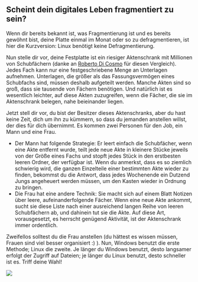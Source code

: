 <?php require("../../entete.php"); ?> <?php require("../../base.php"); ?>

<div id="corps">

<h2>Scheint dein digitales Leben fragmentiert zu sein?</h2>

<p>Wenn dir bereits bekannt ist, was Fragmentierung ist und es bereits gew&ouml;hnt bist, deine Platte einmal im Monat 
oder so zu defragmentieren, ist hier die Kurzversion: Linux benötigt keine Defragmentierung.</p>

<p>Nun stelle dir vor, deine Festplatte ist ein riesiger Aktenschrank mit Millionen von Schubf&auml;chern (danke an <a href="http://www.pps.jussieu.fr/~dicosmo/">Roberto Di Cosmo</a> f&uuml;r diesen Vergleich). Jedes Fach kann nur eine festgeschriebene Menge an Unterlagen aufnehmen. Unterlagen, die gr&ouml;&szlig;er als das Fassungsverm&ouml;gen eines Schubfachs sind, m&uuml;ssen deshalb aufgeteilt werden. Manche Akten sind so gro&szlig;, dass sie tausende von F&auml;chern ben&ouml;tigen. Und nat&uuml;rlich ist es wesentlich leichter, auf diese Akten zuzugreifen, wenn die F&auml;cher, die sie im Aktenschrank belegen, nahe beieinander liegen.</p>

<p>Jetzt stell dir vor, du bist der Besitzer dieses Aktenschranks, aber du hast keine Zeit, dich um ihn zu k&uuml;mmern, so dass du jemanden anstellen willst, der dies f&uuml;r dich &uuml;bernimmt. Es kommen zwei Personen f&uuml;r den Job, ein Mann und eine Frau.</p>

<ul>

<li>Der Mann hat folgende Strategie: Er leert einfach die Schubfächer, wenn eine Akte entfernt wurde, teilt jede neue Akte in kleinere St&uuml;cke jeweils von der Gr&ouml;&szlig;e eines Fachs und stopft jedes St&uuml;ck in den erstbesten leeren Ordner, der verf&uuml;gbar ist. Wenn du anmerkst, dass es so ziemlich schwierig wird, die ganzen Einzelteile einer bestimmten Akte wieder zu finden, bekommst du die Antwort, dass jedes Wochenende ein Dutzend Jungs angeheuert werden m&uuml;ssen, um den Kasten wieder in Ordnung zu bringen.</li>

<li>Die Frau hat eine andere Technik: Sie macht sich auf einem Blatt Notizen &uuml;ber leere, aufeinanderfolgende F&auml;cher. Wenn eine neue Akte ankommt, sucht sie diese Liste nach einer ausreichend langen Reihe von leeren Schubf&auml;chern ab, und dahinein tut sie die Akte. Auf diese Art, vorausgesetzt, es herrscht genügend Aktivität, ist der Aktenschrank immer ordentlich.</li>

</ul>

<p>Zweifellos solltest du die Frau anstellen (du h&auml;ttest es wissen m&uuml;ssen, Frauen sind viel besser organisiert :) ). Nun, Windows benutzt die erste Methode; Linux die zweite. Je l&auml;nger du Windows benutzt, desto langsamer erfolgt der Zugriff auf Dateien; je l&auml;nger du Linux benutzt, desto schneller ist es. Triff deine Wahl!</p>

<img src="Images/defragment.png" />

</div>



